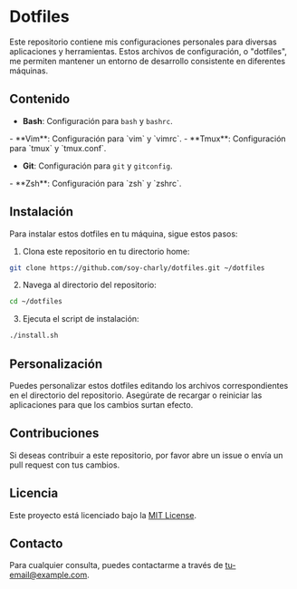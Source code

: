 # Dotfiles

Este repositorio contiene mis configuraciones personales para diversas aplicaciones y herramientas. Estos archivos de configuración, o "dotfiles", me permiten mantener un entorno de desarrollo consistente en diferentes máquinas.

## Contenido

- **Bash**: Configuración para `bash` y `bashrc`.
<!-- … -->- **Vim**: Configuración para `vim` y `vimrc`.
<!-- … -->- **Tmux**: Configuración para `tmux` y `tmux.conf`.
- **Git**: Configuración para `git` y `gitconfig`.
<!-- … -->- **Zsh**: Configuración para `zsh` y `zshrc`.

## Instalación

Para instalar estos dotfiles en tu máquina, sigue estos pasos:

1. Clona este repositorio en tu directorio home:
  ```sh
  git clone https://github.com/soy-charly/dotfiles.git ~/dotfiles
  ```

2. Navega al directorio del repositorio:
  ```sh
  cd ~/dotfiles
  ```

3. Ejecuta el script de instalación:
  ```sh
  ./install.sh
  ```

## Personalización

Puedes personalizar estos dotfiles editando los archivos correspondientes en el directorio del repositorio. Asegúrate de recargar o reiniciar las aplicaciones para que los cambios surtan efecto.

## Contribuciones

Si deseas contribuir a este repositorio, por favor abre un issue o envía un pull request con tus cambios.

## Licencia

Este proyecto está licenciado bajo la [MIT License](LICENSE).

## Contacto

Para cualquier consulta, puedes contactarme a través de [tu-email@example.com](mailto:tu-email@example.com).
